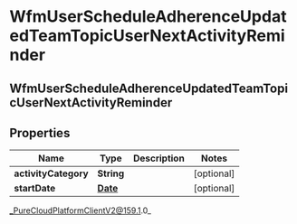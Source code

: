 # WfmUserScheduleAdherenceUpdatedTeamTopicUserNextActivityReminder

## WfmUserScheduleAdherenceUpdatedTeamTopicUserNextActivityReminder

## Properties

|Name | Type | Description | Notes|
|------------ | ------------- | ------------- | -------------|
| **activityCategory** | **String** |  | [optional] |
| **startDate** | [**Date**](Date) |  | [optional] |



_PureCloudPlatformClientV2@159.1.0_
